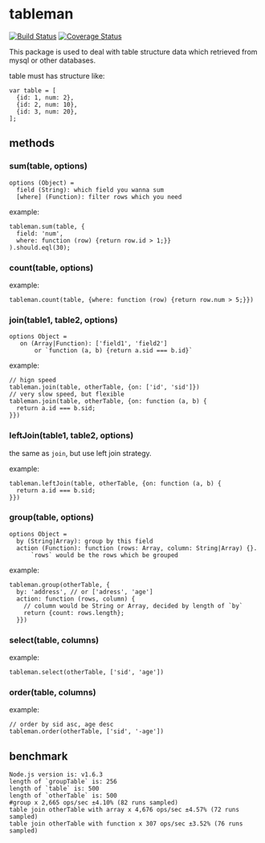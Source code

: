 # tableman

[![Build Status](https://travis-ci.org/alsotang/tableman.svg?branch=master)](https://travis-ci.org/alsotang/tableman)
[![Coverage Status](https://coveralls.io/repos/alsotang/tableman/badge.svg)](https://coveralls.io/r/alsotang/tableman)

This package is used to deal with table structure data which retrieved from mysql or other databases.

table must has structure like:

```
var table = [
  {id: 1, num: 2},
  {id: 2, num: 10},
  {id: 3, num: 20},
];
```

## methods

### sum(table, options)

```
options (Object) =
  field (String): which field you wanna sum
  [where] (Function): filter rows which you need
```

example:

```
tableman.sum(table, {
  field: 'num',
  where: function (row) {return row.id > 1;}}
).should.eql(30);
```

### count(table, options)

example:

```
tableman.count(table, {where: function (row) {return row.num > 5;}})
```

### join(table1, table2, options)

```
options Object =
   on (Array|Function): ['field1', 'field2']
       or `function (a, b) {return a.sid === b.id}`
```

example:

```
// hign speed
tableman.join(table, otherTable, {on: ['id', 'sid']})
// very slow speed, but flexible
tableman.join(table, otherTable, {on: function (a, b) {
  return a.id === b.sid;
}})
```

### leftJoin(table1, table2, options)

the same as `join`, but use left join strategy.

example:

```
tableman.leftJoin(table, otherTable, {on: function (a, b) {
  return a.id === b.sid;
}})
```

### group(table, options)

```
options Object =
  by (String|Array): group by this field
  action (Function): function (rows: Array, column: String|Array) {}.
      `rows` would be the rows which be grouped
```

example:

```
tableman.group(otherTable, {
  by: 'address', // or ['adress', 'age']
  action: function (rows, column) {
    // column would be String or Array, decided by length of `by`
    return {count: rows.length};
  }})
```

### select(table, columns)

example:

```
tableman.select(otherTable, ['sid', 'age'])
```

### order(table, columns)

example:

```
// order by sid asc, age desc
tableman.order(otherTable, ['sid', '-age'])
```

## benchmark

```
Node.js version is: v1.6.3
length of `groupTable` is: 256
length of `table` is: 500
length of `otherTable` is: 500
#group x 2,665 ops/sec ±4.10% (82 runs sampled)
table join otherTable with array x 4,676 ops/sec ±4.57% (72 runs sampled)
table join otherTable with function x 307 ops/sec ±3.52% (76 runs sampled)
```
